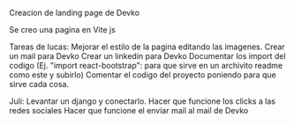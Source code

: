 Creacion de landing page de Devko

Se creo una pagina en Vite js

Tareas de lucas:
Mejorar el estilo de la pagina editando las imagenes.
Crear un mail para Devko
Crear un linkedin para Devko
Documentar los import del codigo (Ej. "import react-bootstrap": para que sirve en un archivito readme como este y subirlo)
Comentar el codigo del proyecto poniendo para que sirve cada cosa.

Juli:
Levantar un django y conectarlo.
Hacer que funcione los clicks a las redes sociales
Hacer que funcione el enviar mail al mail de Devko
